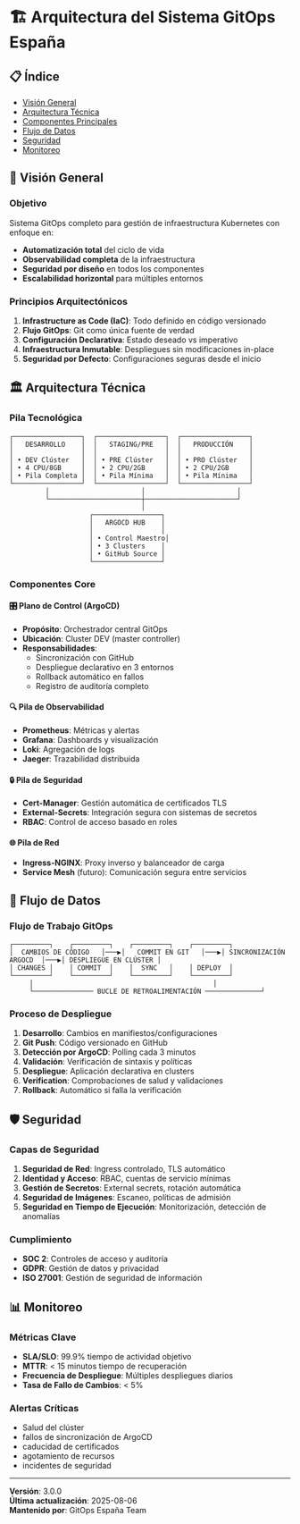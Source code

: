 # 🏗️ Arquitectura del Sistema GitOps España

## 📋 Índice
- [Visión General](#visión-general)
- [Arquitectura Técnica](#arquitectura-técnica)
- [Componentes Principales](#componentes-principales)
- [Flujo de Datos](#flujo-de-datos)
- [Seguridad](#seguridad)
- [Monitoreo](#monitoreo)

## 🎯 Visión General

### Objetivo
Sistema GitOps completo para gestión de infraestructura Kubernetes con enfoque en:
- **Automatización total** del ciclo de vida
- **Observabilidad completa** de la infraestructura
- **Seguridad por diseño** en todos los componentes
- **Escalabilidad horizontal** para múltiples entornos

### Principios Arquitectónicos
1. **Infrastructure as Code (IaC)**: Todo definido en código versionado
2. **Flujo GitOps**: Git como única fuente de verdad
3. **Configuración Declarativa**: Estado deseado vs imperativo
4. **Infraestructura Inmutable**: Despliegues sin modificaciones in-place
5. **Seguridad por Defecto**: Configuraciones seguras desde el inicio

## 🏛️ Arquitectura Técnica

### Pila Tecnológica
```
┌─────────────────┐  ┌─────────────────┐  ┌─────────────────┐
│   DESARROLLO    │  │   STAGING/PRE   │  │   PRODUCCIÓN    │
│                 │  │                 │  │                 │
│ • DEV Clúster   │  │ • PRE Clúster   │  │ • PRO Clúster   │
│ • 4 CPU/8GB     │  │ • 2 CPU/2GB     │  │ • 2 CPU/2GB     │
│ • Pila Completa │  │ • Pila Mínima   │  │ • Pila Mínima   │
└─────────────────┘  └─────────────────┘  └─────────────────┘
         │                       │                       │
         └───────────────────────┼───────────────────────┘
                                 │
                    ┌─────────────────┐
                    │   ARGOCD HUB    │
                    │                 │
                    │ • Control Maestro│
                    │ • 3 Clusters    │
                    │ • GitHub Source │
                    └─────────────────┘
```

### Componentes Core

#### 🎛️ Plano de Control (ArgoCD)
- **Propósito**: Orchestrador central GitOps
- **Ubicación**: Cluster DEV (master controller)
- **Responsabilidades**:
  - Sincronización con GitHub
  - Despliegue declarativo en 3 entornos
  - Rollback automático en fallos
  - Registro de auditoría completo

#### 🔍 Pila de Observabilidad
- **Prometheus**: Métricas y alertas
- **Grafana**: Dashboards y visualización
- **Loki**: Agregación de logs
- **Jaeger**: Trazabilidad distribuida

#### 🔒 Pila de Seguridad
- **Cert-Manager**: Gestión automática de certificados TLS
- **External-Secrets**: Integración segura con sistemas de secretos
- **RBAC**: Control de acceso basado en roles

#### 🌐 Pila de Red
- **Ingress-NGINX**: Proxy inverso y balanceador de carga
- **Service Mesh** (futuro): Comunicación segura entre servicios

## 🔄 Flujo de Datos

### Flujo de Trabajo GitOps
```
┌─────────┐    ┌─────────┐    ┌─────────┐    ┌─────────┐
│  CAMBIOS DE CÓDIGO   │───▶│   COMMIT EN GIT   │───▶│ SINCRONIZACIÓN ARGOCD  │───▶│ DESPLIEGUE EN CLÚSTER │
│ CHANGES │    │ COMMIT  │    │  SYNC   │    │ DEPLOY  │
└─────────┘    └─────────┘    └─────────┘    └─────────┘
     │                                             │
     └─────────────── BUCLE DE RETROALIMENTACIÓN ──────────────┘
```

### Proceso de Despliegue
1. **Desarrollo**: Cambios en manifiestos/configuraciones
2. **Git Push**: Código versionado en GitHub
3. **Detección por ArgoCD**: Polling cada 3 minutos
4. **Validación**: Verificación de sintaxis y políticas
5. **Despliegue**: Aplicación declarativa en clusters
6. **Verification**: Comprobaciones de salud y validaciones
7. **Rollback**: Automático si falla la verificación

## 🛡️ Seguridad

### Capas de Seguridad
1. **Seguridad de Red**: Ingress controlado, TLS automático
2. **Identidad y Acceso**: RBAC, cuentas de servicio mínimas
3. **Gestión de Secretos**: External secrets, rotación automática
4. **Seguridad de Imágenes**: Escaneo, políticas de admisión
5. **Seguridad en Tiempo de Ejecución**: Monitorización, detección de anomalías

### Cumplimiento
- **SOC 2**: Controles de acceso y auditoría
- **GDPR**: Gestión de datos y privacidad
- **ISO 27001**: Gestión de seguridad de información

## 📊 Monitoreo

### Métricas Clave
- **SLA/SLO**: 99.9% tiempo de actividad objetivo
- **MTTR**: < 15 minutos tiempo de recuperación
- **Frecuencia de Despliegue**: Múltiples despliegues diarios
- **Tasa de Fallo de Cambios**: < 5%

### Alertas Críticas
- Salud del clúster
- fallos de sincronización de ArgoCD
- caducidad de certificados
- agotamiento de recursos
- incidentes de seguridad

---

**Versión**: 3.0.0  
**Última actualización**: 2025-08-06  
**Mantenido por**: GitOps España Team
